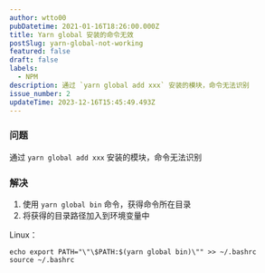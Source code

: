 ```yaml
---
author: wtto00
pubDatetime: 2021-01-16T18:26:00.000Z
title: Yarn global 安装的命令无效
postSlug: yarn-global-not-working
featured: false
draft: false
labels:
  - NPM
description: 通过 `yarn global add xxx` 安装的模块，命令无法识别
issue_number: 2
updateTime: 2023-12-16T15:45:49.493Z
---
```


### 问题

通过 `yarn global add xxx` 安装的模块，命令无法识别

### 解决

1. 使用 `yarn global bin` 命令，获得命令所在目录
2. 将获得的目录路径加入到环境变量中

Linux：

```shell
echo export PATH="\"\$PATH:$(yarn global bin)\"" >> ~/.bashrc
source ~/.bashrc
```

